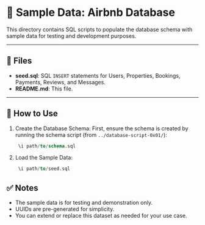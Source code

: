 # 🧪 Sample Data: Airbnb Database

This directory contains SQL scripts to populate the database schema with sample data for testing and development purposes.

---

## 📁 Files

- **seed.sql**: SQL `INSERT` statements for Users, Properties, Bookings, Payments, Reviews, and Messages.  
- **README.md**: This file.  

---

## 🚀 How to Use

1. Create the Database Schema:
    First, ensure the schema is created by running the schema script (from `../database-script-0x01/`):
   ```sql
    \i path/to/schema.sql

2. Load the Sample Data:
   ```sql
    \i path/to/seed.sql

## ✅ Notes

- The sample data is for testing and demonstration only.
- UUIDs are pre-generated for simplicity.
- You can extend or replace this dataset as needed for your use case.